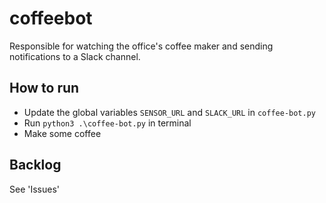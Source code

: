 # coffeebot
Responsible for watching the office's coffee maker and sending notifications to a Slack channel.

## How to run
- Update the global variables `SENSOR_URL` and `SLACK_URL` in `coffee-bot.py`
- Run `python3 .\coffee-bot.py` in terminal
- Make some coffee

## Backlog
See 'Issues'
